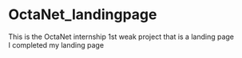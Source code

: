 # OctaNet_landingpage
This is the OctaNet internship 1st weak project that is a landing page
<br>
I completed my landing page